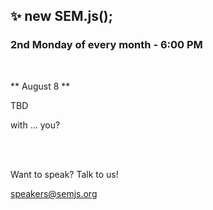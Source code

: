 ## ✨ new SEM.js();

### 2nd Monday of every month - 6:00 PM

<br/>

** August 8 **

TBD

with … you?

<br/>
<br/>

Want to speak? Talk to us!

speakers@semjs.org
